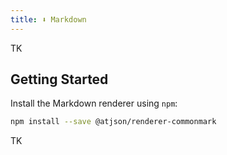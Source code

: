 ```yaml
---
title: ⬇️ Markdown
---
```


TK

## Getting Started

Install the Markdown renderer using `npm`:

```bash
npm install --save @atjson/renderer-commonmark
```

TK